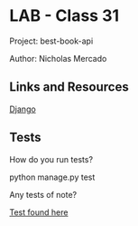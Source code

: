 # LAB - Class 31

Project: best-book-api

Author: Nicholas Mercado

## Links and Resources

[Django](https://www.djangoproject.com/)

## Tests

How do you run tests?

python manage.py test

Any tests of note?

[Test found here](books/tests.py)
